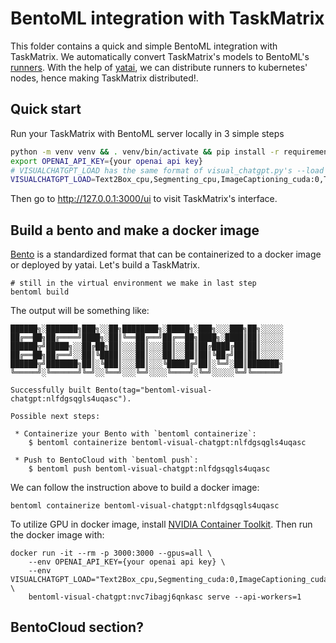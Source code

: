 # BentoML integration with TaskMatrix

This folder contains a quick and simple BentoML integration with TaskMatrix. We automatically convert TaskMatrix's models to BentoML's [runners](https://docs.bentoml.org/en/latest/concepts/runner.html). With the help of [yatai](https://github.com/bentoml/Yatai), we can distribute runners to kubernetes' nodes, hence making TaskMatrix distributed!.

## Quick start

Run your TaskMatrix with BentoML server locally in 3 simple steps

```bash
python -m venv venv && . venv/bin/activate && pip install -r requirements.txt
export OPENAI_API_KEY={your openai api key}
# VISUALCHATGPT_LOAD has the same format of visual_chatgpt.py's --load argument
VISUALCHATGPT_LOAD=Text2Box_cpu,Segmenting_cpu,ImageCaptioning_cuda:0,Text2Image_cuda:0 python start_server.py
```

Then go to <http://127.0.0.1:3000/ui> to visit TaskMatrix's interface.


## Build a bento and make a docker image

[Bento](https://docs.bentoml.org/en/latest/concepts/bento.html) is a standardized format that can be containerized to a docker image or deployed by yatai. Let's build a TaskMatrix.
 
```
# still in the virtual environment we make in last step
bentoml build
```

The output will be something like:

```
██████╗░███████╗███╗░░██╗████████╗░█████╗░███╗░░░███╗██╗░░░░░
██╔══██╗██╔════╝████╗░██║╚══██╔══╝██╔══██╗████╗░████║██║░░░░░
██████╦╝█████╗░░██╔██╗██║░░░██║░░░██║░░██║██╔████╔██║██║░░░░░
██╔══██╗██╔══╝░░██║╚████║░░░██║░░░██║░░██║██║╚██╔╝██║██║░░░░░
██████╦╝███████╗██║░╚███║░░░██║░░░╚█████╔╝██║░╚═╝░██║███████╗
╚═════╝░╚══════╝╚═╝░░╚══╝░░░╚═╝░░░░╚════╝░╚═╝░░░░░╚═╝╚══════╝

Successfully built Bento(tag="bentoml-visual-chatgpt:nlfdgsqgls4uqasc").

Possible next steps:

 * Containerize your Bento with `bentoml containerize`:
    $ bentoml containerize bentoml-visual-chatgpt:nlfdgsqgls4uqasc

 * Push to BentoCloud with `bentoml push`:
    $ bentoml push bentoml-visual-chatgpt:nlfdgsqgls4uqasc
```

We can follow the instruction above to build a docker image:

```
bentoml containerize bentoml-visual-chatgpt:nlfdgsqgls4uqasc
```

To utilize GPU in docker image, install [NVIDIA Container Toolkit](https://github.com/NVIDIA/nvidia-docker). Then run the docker image with:

```
docker run -it --rm -p 3000:3000 --gpus=all \
    --env OPENAI_API_KEY={your openai api key} \
	--env VISUALCHATGPT_LOAD="Text2Box_cpu,Segmenting_cuda:0,ImageCaptioning_cuda:0,Text2Image_cuda:0" \
	bentoml-visual-chatgpt:nvc7ibagj6qnkasc serve --api-workers=1
```

## BentoCloud section?
